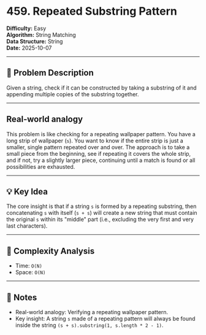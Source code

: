 # 459. Repeated Substring Pattern

**Difficulty:** Easy  
**Algorithm:** String Matching  
**Data Structure:** String  
**Date:** 2025-10-07  

---

## 📝 Problem Description
Given a string, check if it can be constructed by taking a substring of it and appending multiple copies of the substring together.

---

## Real-world analogy
This problem is like checking for a repeating wallpaper pattern. You have a long strip of wallpaper (`s`). You want to know if the entire strip is just a smaller, single pattern repeated over and over. The approach is to take a small piece from the beginning, see if repeating it covers the whole strip, and if not, try a slightly larger piece, continuing until a match is found or all possibilities are exhausted.

---

## 💡 Key Idea
The core insight is that if a string `s` is formed by a repeating substring, then concatenating `s` with itself (`s + s`) will create a new string that must contain the original `s` within its "middle" part (i.e., excluding the very first and very last characters).

---

## 🧮 Complexity Analysis
- Time: `O(N)` 
- Space: `O(N)`

---

## 📖 Notes
- Real-world analogy: Verifying a repeating wallpaper pattern.
- Key insight: A string `s` made of a repeating pattern will always be found inside the string `(s + s).substring(1, s.length * 2 - 1)`.
